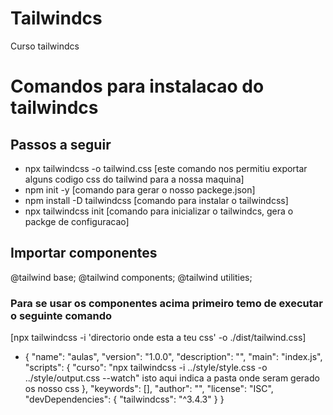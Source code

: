 # Tailwindcs
 Curso tailwindcs

 # Comandos para instalacao do tailwindcs

 ## Passos a seguir

 * npx tailwindcss -o tailwind.css [este comando nos permitiu exportar alguns codigo css do tailwind para a nossa maquina]
 * npm init -y [comando para gerar o nosso packege.json]
 * npm install -D tailwindcss [comando para instalar o tailwindcss]
 * npx tailwindcss init [comando para inicializar o tailwindcs, gera o packge de configuracao]

 ## Importar componentes
@tailwind base;
@tailwind components;
@tailwind utilities;

### Para se usar os componentes acima primeiro temo de executar o seguinte comando
[npx tailwindcss -i 'directorio onde esta a teu css' -o ./dist/tailwind.css]


* {
  "name": "aulas",
  "version": "1.0.0",
  "description": "",
  "main": "index.js",
  "scripts": {
  "curso": "npx tailwindcss -i ../style/style.css -o ../style/output.css --watch" isto aqui indica a pasta onde seram gerado os nosso css
  },
  "keywords": [],
  "author": "",
  "license": "ISC",
  "devDependencies": {
    "tailwindcss": "^3.4.3"
  }
}



